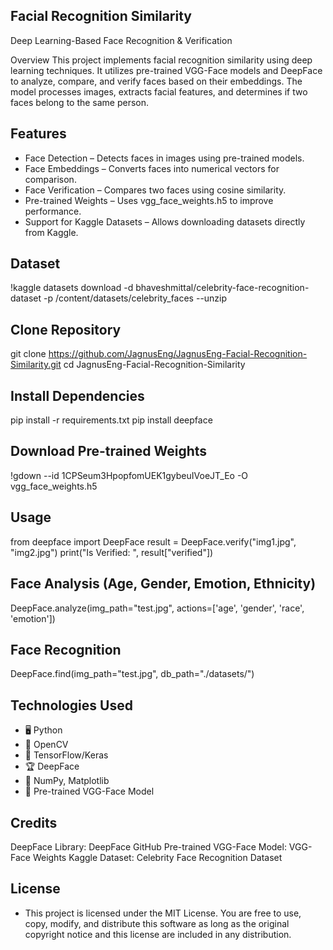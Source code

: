 ## Facial Recognition Similarity

Deep Learning-Based Face Recognition & Verification

Overview
This project implements facial recognition similarity using deep learning techniques. It utilizes pre-trained VGG-Face models and DeepFace to analyze, compare, and verify faces based on their embeddings. The model processes images, extracts facial features, and determines if two faces belong to the same person.

## Features

- Face Detection – Detects faces in images using pre-trained models.
- Face Embeddings – Converts faces into numerical vectors for comparison.
- Face Verification – Compares two faces using cosine similarity.
- Pre-trained Weights – Uses vgg_face_weights.h5 to improve performance.
- Support for Kaggle Datasets – Allows downloading datasets directly from Kaggle.

## Dataset

!kaggle datasets download -d bhaveshmittal/celebrity-face-recognition-dataset -p /content/datasets/celebrity_faces --unzip


## Clone Repository

git clone https://github.com/JagnusEng/JagnusEng-Facial-Recognition-Similarity.git
cd JagnusEng-Facial-Recognition-Similarity

## Install Dependencies

pip install -r requirements.txt
pip install deepface


## Download Pre-trained Weights

!gdown --id 1CPSeum3HpopfomUEK1gybeuIVoeJT_Eo -O vgg_face_weights.h5


## Usage

from deepface import DeepFace
result = DeepFace.verify("img1.jpg", "img2.jpg")
print("Is Verified: ", result["verified"])


## Face Analysis (Age, Gender, Emotion, Ethnicity)

DeepFace.analyze(img_path="test.jpg", actions=['age', 'gender', 'race', 'emotion'])


## Face Recognition

DeepFace.find(img_path="test.jpg", db_path="./datasets/")


## Technologies Used

- 🖥️ Python
- 📸 OpenCV
- 🤖 TensorFlow/Keras
- 🏆 DeepFace
- 🔢 NumPy, Matplotlib
- 🎯 Pre-trained VGG-Face Model

## Credits

DeepFace Library: DeepFace GitHub
Pre-trained VGG-Face Model: VGG-Face Weights
Kaggle Dataset: Celebrity Face Recognition Dataset

## License

- This project is licensed under the MIT License. You are free to use, copy, modify, and distribute this software as long as the original copyright notice and this license are included in any distribution.

